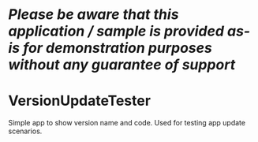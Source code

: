 *Please be aware that this application / sample is provided as-is for demonstration purposes without any guarantee of support*
=========================================================

# VersionUpdateTester
Simple app to show version name and code.  Used for testing app update scenarios.
